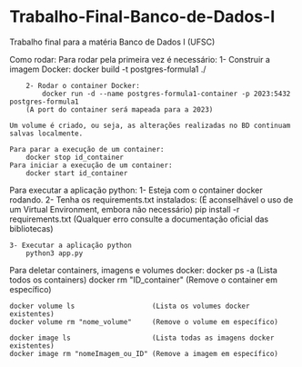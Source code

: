 # Trabalho-Final-Banco-de-Dados-I
Trabalho final para a matéria Banco de Dados I (UFSC)

Como rodar:
    Para rodar pela primeira vez é necessário:
        1- Construir a imagem Docker:
            docker build -t postgres-formula1 ./

        2- Rodar o container Docker:
            docker run -d --name postgres-formula1-container -p 2023:5432 postgres-formula1
        (A port do container será mapeada para a 2023)

    Um volume é criado, ou seja, as alterações realizadas no BD continuam salvas localmente.

    Para parar a execução de um container:
        docker stop id_container
    Para iniciar a execução de um container:
        docker start id_container
    

Para executar a aplicação python:
    1- Esteja com o container docker rodando.
    2- Tenha os requirements.txt instalados:          (É aconselhável o uso de um Virtual Environment, embora não necessário)
        pip install -r requirements.txt               (Qualquer erro consulte a documentação oficial das bibliotecas)
    
    3- Executar a aplicação python
        python3 app.py



Para deletar containers, imagens e volumes docker:
    docker ps -a                       (Lista todos os containers)
    docker rm "ID_container"           (Remove o container em específico)

    docker volume ls                   (Lista os volumes docker existentes)
    docker volume rm "nome_volume"     (Remove o volume em específico)

    docker image ls                    (Lista todas as imagens docker existentes)
    docker image rm "nomeImagem_ou_ID" (Remove a imagem em específico)